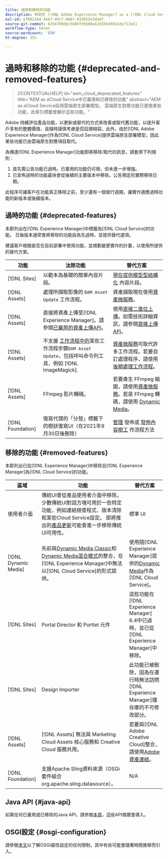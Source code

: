 ```yaml
---
title: 過時和移除的功能
description: 特定於 [!DNL Adobe Experience Manager] as a [!DNL Cloud Service]中已棄用和已移除功能的發行說明。
exl-id: ef082184-4eb7-49c7-8887-03d925e3da6f
source-git-commit: 8294709d6c5685fd5b88a52835b4082e3e713a51
workflow-type: tm+mt
source-wordcount: '559'
ht-degree: 35%

---
```


# 過時和移除的功能 {#deprecated-and-removed-features}

>[!CONTEXTUALHELP]
>id="aem_cloud_deprecated_features"
>title="AEM as aCloud Service中已棄用和已移除的功能"
>abstract="AEM as aCloud Service採用雲端原生部署模型。 雲端原生對應功能已更換某些功能，此索引標籤會顯示這些功能。"


Adobe 持續評估產品功能，以更新或替代的方式來改善或取代舊功能，以提升客戶享有的整體價值，且隨時謹慎考慮是否回溯相容。此外，由於[!DNL Adobe Experience Manager]作為[!DNL Cloud Service]提供雲端原生部署模型，因此某些功能已由雲端原生對應項目取代。

為傳達[!DNL Experience Manager]功能即將移除/取代的訊息，請套用下列規則：

1. 首先需公告功能已過時。已棄用的功能仍可用，但未進一步增強。
1. 已宣佈過時的功能最快會從後續的主要版本中移除。公告預定的實際移除日期。

此程序可讓客戶在功能真正移除之前，至少還有一個發行週期，讓實作適應過時功能的新版本或後續版本。

## 過時的功能 {#deprecated-features}

本節列出在[!DNL Experience Manager]中標籤為[!DNL Cloud Service]的功能。 日後版本通常會將移除的功能設為先過時，並提供替代選項。

建議客戶檢閱是否在目前部署中使用功能，並規劃變更實作的計畫，以使用所提供的替代方案。

| 功能 | 汰除功能 | 替代方案 |
| ------------ | ------------------ | ----------- |
| [!DNL Sites] | 以範本為基礎的簡單內容片段。 | [現在提供模型型結構化](/help/assets/content-fragments/content-fragments-models.md) 內容片段。 |
| [!DNL Assets] | 處理所擷取影像的 `DAM Asset Update` 工作流程。 | 資產擷取現在使用[資產微服務](/help/assets/asset-microservices-overview.md)。 |
| [!DNL Assets] | 直接將資產上傳至[!DNL Experience Manager]。請參閱[已棄用的資產上傳API](/help/assets/developer-reference-material-apis.md#deprecated-asset-upload-api)。 | 使用[直接二進位上傳](/help/assets/add-assets.md)。如需技術詳細資訊，請參閱[直接上傳 API](/help/assets/developer-reference-material-apis.md#upload-binary)。 |
| [!DNL Assets] | 不支援 [ 工作流程中的](/help/assets/developer-reference-material-apis.md#post-processing-workflows-steps)某些工作流程步驟`DAM Asset Update`，包括呼叫命令列工具，例如 [!DNL ImageMagick]. | [資產微服務](/help/assets/asset-microservices-overview.md)可取代許多工作流程。若要自訂處理程序，請使用[後期處理工作流程](/help/assets/asset-microservices-configure-and-use.md#post-processing-workflows)。 |
| [!DNL Assets] | FFmpeg 影片轉碼。 | 若要產生 FFmpeg 縮圖，請使用[資產微服務](/help/assets/asset-microservices-overview.md)。若是 FFmpeg 轉碼，請使用 [Dynamic Media](/help/assets/manage-video-assets.md)。 |
| [!DNL Foundation] | 復寫代理的「分發」標籤下的樹狀復寫UI（在2021年9月30日後刪除） | [管理](/help/operations/replication.md#manage-publication) 發佈或 [發佈內容樹工](/help/operations/replication.md#publish-content-tree-workflow) 作流程方法 |

## 移除的功能 {#removed-features}

本節列出已從[!DNL Experience Manager]中移除且[!DNL Experience Manager]為[!DNL Cloud Service]的功能。

| 區域 | 功能 | 替代方案 |
| ------------ | ------------------ | ----------- |
| 使用者介面 | 傳統UI會從產品使用者介面中移除。 少數傳統UI對話方塊可用於一些特定功能，例如連結檢查程式、版本清除和某些Cloud Service設定。 即將推出的[產品更新](/help/release-notes/home.md)可能會進一步移除傳統UI可用性。 | 標準 UI |
| [!DNL Dynamic Media] | 先前與[Dynamic Media Classic](https://experienceleague.adobe.com/docs/experience-manager-65/administering/integration/scene7.html#integration)和[Dynamic Media混合模式](https://experienceleague.adobe.com/docs/experience-manager-65/assets/dynamic/config-dynamic.html#dynamic)的整合，在[!DNL Experience Manager]中無法以[!DNL Cloud Service]的形式提供。 | 使用隨[!DNL Experience Manager]提供的[Dynamic Media](/help/assets/dynamic-media/dynamic-media.md)作為[!DNL Cloud Service]。 |
| [!DNL Sites] | Portal Director 和 Portlet 元件 | 這些功能在[!DNL Experience Manager] 6.4中已過時，並已從[!DNL Experience Manager]中移除。 |
| [!DNL Sites] | Design Importer | 此功能已被刪除，因為在運行時無法訪問[!DNL Experience Manager]儲存庫的不可修改部分。 |
| [!DNL Assets] | [!DNL Assets] 無法與 Marketing Cloud Assets 核心服務和 Creative Cloud 服務共用。 | 若要與[!DNL Adobe Creative Cloud]整合，請使用[Adobe資產連結](https://helpx.adobe.com/tw/enterprise/using/adobe-asset-link.html)。 |
| [!DNL Foundation] | 支援Apache Sling資料來源（OSGi套件組合org.apache.sling.datasource）。 | N/A |

## Java API {#java-api}

如需任何已棄用或已移除的Java API，請參閱[本頁](/help/release-notes/deprecated-apis.md)，這些API偶爾會導入。

## OSGI設定 {#osgi-configuration}

請參閱[本文](/help/implementing/deploying/osgi-configuration-api.md)以了解OSGI屬性設定的任何限制，其中有些可能會隨著時間推移而引入。
